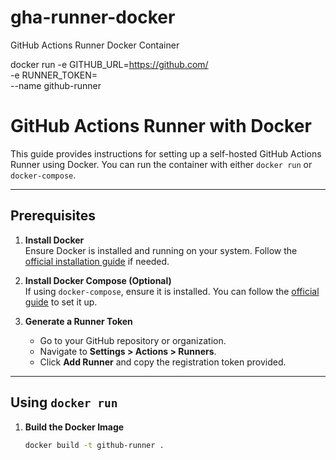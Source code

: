 # gha-runner-docker
GitHub Actions Runner Docker Container

docker run -e GITHUB_URL=https://github.com/<your-org-or-repo> \
           -e RUNNER_TOKEN=<your-runner-token> \
           --name <container-name>
           github-runner

# GitHub Actions Runner with Docker

This guide provides instructions for setting up a self-hosted GitHub Actions Runner using Docker. You can run the container with either `docker run` or `docker-compose`.

---

## Prerequisites

1. **Install Docker**  
   Ensure Docker is installed and running on your system. Follow the [official installation guide](https://docs.docker.com/get-docker/) if needed.

2. **Install Docker Compose (Optional)**  
   If using `docker-compose`, ensure it is installed. You can follow the [official guide](https://docs.docker.com/compose/install/) to set it up.

3. **Generate a Runner Token**  
   - Go to your GitHub repository or organization.  
   - Navigate to **Settings > Actions > Runners**.  
   - Click **Add Runner** and copy the registration token provided.

---

## Using `docker run`

1. **Build the Docker Image**
   ```bash
   docker build -t github-runner .

